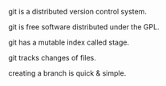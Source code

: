 git is a distributed version control system.

git is free software distributed under the GPL.

git has a mutable index called stage.

git tracks changes of files.

creating a branch is quick & simple.